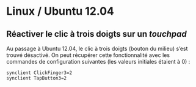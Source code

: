  # Linux / Ubuntu 12.04

## Réactiver le clic à trois doigts sur un *touchpad*

Au passage à Ubuntu 12.04, le clic à trois doigts (bouton du milieu) s’est trouvé désactivé. On peut récupérer cette fonctionnalité avec les commandes de configuration suivantes (les valeurs initiales étaient à 0) :

```
synclient ClickFinger3=2
synclient TapButton3=2
```

